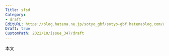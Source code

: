 ```yaml
---
Title: sfsd
Category:
- draft
EditURL: https://blog.hatena.ne.jp/sotyo_gbf/sotyo-gbf.hatenablog.com/atom/entry/4207112889924331466
Draft: true
CustomPath: 2022/10/issue_347/draft
---
```


本文

